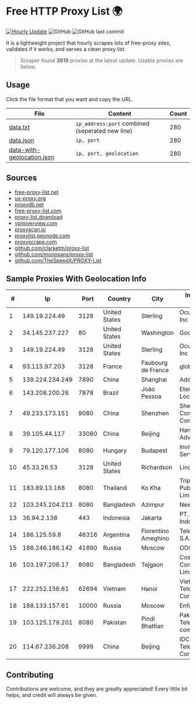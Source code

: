 
# Free HTTP Proxy List 🌍

[![Hourly Update](https://github.com/mertguvencli/http-proxy-list/actions/workflows/main.yml/badge.svg?branch=main)](https://github.com/mertguvencli/http-proxy-list/actions/workflows/main.yml)
![GitHub](https://img.shields.io/github/license/mertguvencli/http-proxy-list)
![GitHub last commit](https://img.shields.io/github/last-commit/mertguvencli/http-proxy-list)

It is a lightweight project that hourly scrapes lots of free-proxy sites, validates if it works, and serves a clean proxy list.


> Scraper found **3819** proxies at the latest update. Usable proxies are below.

## Usage

Click the file format that you want and copy the URL.


|File|Content|Count|
|----|-------|-----|
|[data.txt](https://raw.githubusercontent.com/mertguvencli/http-proxy-list/main/proxy-list/data.txt)|`ip_address:port` combined (seperated new line)|280|
|[data.json](https://raw.githubusercontent.com/mertguvencli/http-proxy-list/main/proxy-list/data.json)|`ip, port`|280|
|[data-with-geolocation.json](https://raw.githubusercontent.com/mertguvencli/http-proxy-list/main/proxy-list/data-with-geolocation.json)|`ip, port, geolocation`|280|

## Sources

* [free-proxy-list.net](https://free-proxy-list.net)
* [us-proxy.org](https://www.us-proxy.org)
* [proxydb.net](http://proxydb.net)
* [free-proxy-list.com](https://free-proxy-list.com/?page=&port=&type%5B%5D=http&type%5B%5D=https&up_time=0&search=Search)
* [proxy-list.download](https://www.proxy-list.download/HTTP)
* [vpnoverview.com](https://vpnoverview.com/privacy/anonymous-browsing/free-proxy-servers)
* [proxyscan.io](https://www.proxyscan.io)
* [proxylist.geonode.com](https://proxylist.geonode.com/api/proxy-list?limit=300&page=1&sort_by=lastChecked&sort_type=desc&protocols=http,https)
* [proxyscrape.com](https://api.proxyscrape.com/v2/?request=displayproxies&protocol=http&timeout=10000&country=all&ssl=all&anonymity=all)
* [github.com/clarketm/proxy-list](https://raw.githubusercontent.com/clarketm/proxy-list/master/proxy-list-raw.txt)
* [github.com/monosans/proxy-list](https://raw.githubusercontent.com/monosans/proxy-list/main/proxies/http.txt)
* [github.com/TheSpeedX/PROXY-List](https://raw.githubusercontent.com/TheSpeedX/PROXY-List/master/http.txt)


## Sample Proxies With Geolocation Info

|#|Ip|Port|Country|City|Internet Service Provider|
|-|--|----|-------|----|-------------------------|
|1|149.19.224.49|3128|United States|Sterling|Oculus Networks Inc|
|2|34.145.237.227|80|United States|Washington|Google LLC|
|3|149.19.224.49|3128|United States|Sterling|Oculus Networks Inc|
|4|93.115.97.203|3128|France|Faubourg de France|global|
|5|139.224.234.249|7890|China|Shanghai|Addresses CNNIC|
|6|143.208.200.26|7878|Brazil|João Pessoa|Eternal VÔdeo Locadora Ltda|
|7|49.233.173.151|9080|China|Shenzhen|Shenzhen Tencent Computer Systems Company Limited|
|8|39.105.44.117|33080|China|Beijing|Hangzhou Alibaba Advertising Co|
|9|79.120.177.106|8080|Hungary|Budapest|Invitech ICT Services Kft.|
|10|45.33.26.53|3128|United States|Richardson|Linode, LLC|
|11|183.89.13.168|8080|Thailand|Ko Kha|Triple T Broadband Public Company Limited|
|12|103.245.204.213|8080|Bangladesh|Azimpur|Next Online Ltd.|
|13|36.94.2.138|443|Indonesia|Jakarta|PT. Telekomunikasi Indonesia|
|14|186.125.59.8|46316|Argentina|Florentino Ameghino|Telecom Argentina S.A.|
|15|188.246.186.142|41890|Russia|Moscow|OOO WestCall Ltd|
|16|103.197.206.17|8080|Bangladesh|Tejgaon|Cosmopolitan Communications Limited|
|17|222.252.156.61|62694|Vietnam|Hanoi|VietNam Post and Telecom Corporation|
|18|188.133.157.61|10000|Russia|Moscow|Enforta-MSK|
|19|103.125.179.201|8080|Pakistan|Pindi Bhattian|Pakistan Telecommuication company limited|
|20|114.67.236.208|9999|China|Beijing|IDC, China Telecommunications Corporation|



## Contributing

Contributions are welcome, and they are greatly appreciated! Every
little bit helps, and credit will always be given.

